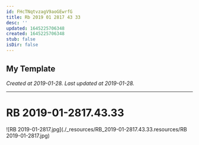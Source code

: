 ```yaml
---
id: FHcTNqtvzagV9aoGEwrfG
title: Rb 2019 01 2817 43 33
desc: ''
updated: 1645225706348
created: 1645225706348
stub: false
isDir: false
---
```

My Template
---

_Created at 2019-01-28._
_Last updated at 2019-01-28._




---

# RB 2019-01-2817.43.33


![RB 2019-01-2817.jpg](./_resources/RB_2019-01-2817.43.33.resources/RB 2019-01-2817.jpg)

